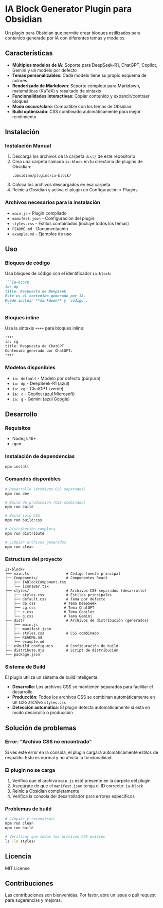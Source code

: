 # IA Block Generator Plugin para Obsidian

Un plugin para Obsidian que permite crear bloques estilizados para contenido generado por IA con diferentes temas y modelos.

## Características

- **Múltiples modelos de IA**: Soporte para DeepSeek-R1, ChatGPT, Copilot, Gemini y un modelo por defecto
- **Temas personalizables**: Cada modelo tiene su propio esquema de colores
- **Renderizado de Markdown**: Soporte completo para Markdown, matemáticas (KaTeX) y resaltado de sintaxis
- **Funcionalidades interactivas**: Copiar contenido y expandir/contraer bloques
- **Modo oscuro/claro**: Compatible con los temas de Obsidian
- **Build optimizado**: CSS combinado automáticamente para mejor rendimiento

## Instalación

### Instalación Manual

1. Descarga los archivos de la carpeta `dist/` de este repositorio
2. Crea una carpeta llamada `ia-block` en tu directorio de plugins de Obsidian:
   ```
   .obsidian/plugins/ia-block/
   ```
3. Coloca los archivos descargados en esa carpeta
4. Reinicia Obsidian y activa el plugin en Configuración > Plugins

### Archivos necesarios para la instalación

- `main.js` - Plugin compilado
- `manifest.json` - Configuración del plugin
- `styles.css` - Estilos combinados (incluye todos los temas)
- `README.md` - Documentación
- `example.md` - Ejemplos de uso

## Uso

### Bloques de código

Usa bloques de código con el identificador `ia-block`:

````markdown
```ia-block
ia: dp
title: Respuesta de DeepSeek
Este es el contenido generado por IA.
Puede incluir **markdown** y `código`.
```
````

### Bloques inline

Usa la sintaxis `++++` para bloques inline:

```markdown
++++
ia: cg
title: Respuesta de ChatGPT
Contenido generado por ChatGPT.
++++
```

### Modelos disponibles

- `ia: default` - Modelo por defecto (púrpura)
- `ia: dp` - DeepSeek-R1 (azul)
- `ia: cg` - ChatGPT (verde)
- `ia: c` - Copilot (azul Microsoft)
- `ia: g` - Gemini (azul Google)

## Desarrollo

### Requisitos

- Node.js 16+
- npm

### Instalación de dependencias

```bash
npm install
```

### Comandos disponibles

```bash
# Desarrollo (archivos CSS separados)
npm run dev

# Build de producción (CSS combinado)
npm run build

# Build solo CSS
npm run build:css

# Distribución completa
npm run distribute

# Limpiar archivos generados
npm run clean
```

### Estructura del proyecto

```
ia-block/
├── main.ts                 # Código fuente principal
├── Components/             # Componentes React
│   ├── IABlockComponent.tsx
│   └── iconsBar.tsx
├── styles/                 # Archivos CSS separados (desarrollo)
│   ├── styles.css          # Estilos principales
│   ├── default.css         # Tema por defecto
│   ├── dp.css             # Tema DeepSeek
│   ├── cg.css             # Tema ChatGPT
│   ├── c.css              # Tema Copilot
│   └── g.css              # Tema Gemini
├── dist/                   # Archivos de distribución (generados)
│   ├── main.js
│   ├── manifest.json
│   ├── styles.css          # CSS combinado
│   ├── README.md
│   └── example.md
├── esbuild.config.mjs      # Configuración de build
├── distribute.mjs          # Script de distribución
└── package.json
```

### Sistema de Build

El plugin utiliza un sistema de build inteligente:

- **Desarrollo**: Los archivos CSS se mantienen separados para facilitar el desarrollo
- **Producción**: Todos los archivos CSS se combinan automáticamente en un solo archivo `styles.css`
- **Detección automática**: El plugin detecta automáticamente si está en modo desarrollo o producción

## Solución de problemas

### Error: "Archivo CSS no encontrado"

Si ves este error en la consola, el plugin cargará automáticamente estilos de respaldo. Esto es normal y no afecta la funcionalidad.

### El plugin no se carga

1. Verifica que el archivo `main.js` esté presente en la carpeta del plugin
2. Asegúrate de que el `manifest.json` tenga el ID correcto: `ia-block`
3. Reinicia Obsidian completamente
4. Verifica la consola del desarrollador para errores específicos

### Problemas de build

```bash
# Limpiar y reconstruir
npm run clean
npm run build

# Verificar que todos los archivos CSS existen
ls -la styles/
```

## Licencia

MIT License

## Contribuciones

Las contribuciones son bienvenidas. Por favor, abre un issue o pull request para sugerencias y mejoras.
